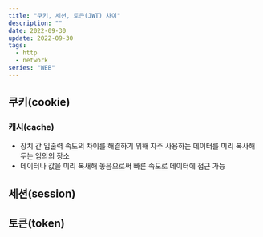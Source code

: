 ```yaml
---
title: "쿠키, 세션, 토큰(JWT) 차이"
description: ""
date: 2022-09-30
update: 2022-09-30
tags:
  - http
  - network
series: "WEB"
---
```


## 쿠키(cookie)
### 캐시(cache)
- 장치 간 입출력 속도의 차이를 해결하기 위해 자주 사용하는 데이터를 미리 복사해두는 임의의 장소
- 데이터나 값을 미리 복새해 놓음으로써 빠른 속도로 데이터에 접근 가능

## 세션(session)

## 토큰(token)
